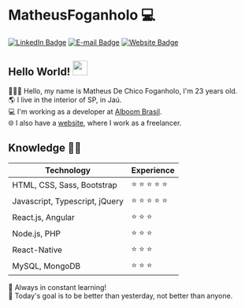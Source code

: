# MatheusFoganholo :computer:

[![LinkedIn Badge](https://img.shields.io/badge/-LinkedIn-blue?style=flat-square&logo=Linkedin&logoColor=white&link=https://www.linkedin.com/in/MatheusFoganholo)](https://www.linkedin.com/in/MatheusFoganholo)
[![E-mail Badge](https://img.shields.io/badge/-E--mail-c14438?style=flat-square&logo=Gmail&logoColor=white&link=mailto:contato@matheusfoganholo.com.br)](mailto:contato@matheusfoganholo.com.br)
[![Website Badge](https://img.shields.io/badge/-Website-4285F4?style=flat-square&logo=Google%20Chrome&logoColor=white&link=https://www.matheusfoganholo.com.br)](https://www.matheusfoganholo.com.br)

## Hello World! <img src="https://raw.githubusercontent.com/MartinHeinz/MartinHeinz/master/wave.gif" width="30px">
👱🏼‍♂️ Hello, my name is Matheus De Chico Foganholo, I'm 23 years old.<br/>
🌎 I live in the interior of SP, in Jaú.<br/>
💻 I'm working as a developer at <a href="https://www.alboompro.com">Alboom Brasil</a>.<br/>
🌐 I also have a <a href="https://matheusfoganholo.com.br/">website</a>, where I work as a freelancer.<br/>

## Knowledge :man_technologist:

| Technology | Experience |
| - | - |
| HTML, CSS, Sass, Bootstrap | :star: :star: :star: :star: :star: | 
| Javascript, Typescript, jQuery | :star: :star: :star: :star: :star: |
| React.js, Angular | :star: :star: :star: |
| Node.js, PHP | :star: :star: :star: |
| React-Native | :star: :star: :star: |
| MySQL, MongoDB | :star: :star: :star: |

🚀 Always in constant learning! <br/>
🎯 Today's goal is to be better than yesterday, not better than anyone.
